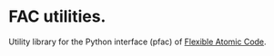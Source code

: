 # FAC utilities.
Utility library for the Python interface (pfac) of [Flexible Atomic Code](https://github.com/flexible-atomic-code).
